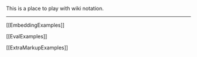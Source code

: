 This is a place to play with wiki notation.



----

[[EmbeddingExamples]]

[[EvalExamples]]

[[ExtraMarkupExamples]]